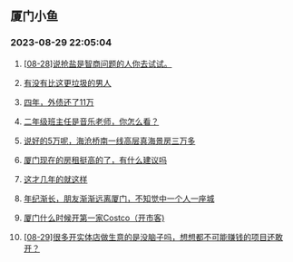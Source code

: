 ## 厦门小鱼 
### 2023-08-29 22:05:04

1. [[08-28]说抢盐是智商问题的人你去试试。](http://bbs.xmfish.com/read-htm-tid-18062225.html)

2. [有没有比这更垃圾的男人](http://bbs.xmfish.com/read-htm-tid-18062503.html)

3. [四年，外债还了11万](http://bbs.xmfish.com/read-htm-tid-18062295.html)

4. [二年级班主任是音乐老师，你怎么看？](http://bbs.xmfish.com/read-htm-tid-18062316.html)

5. [说好的5万呢，海沧桥南一线高层真海景房三万多](http://bbs.xmfish.com/read-htm-tid-18062557.html)

6. [厦门现在的房租挺高的了，有什么建议吗](http://bbs.xmfish.com/read-htm-tid-18062393.html)

7. [这才几年的就这样](http://bbs.xmfish.com/read-htm-tid-18062419.html)

8. [年纪渐长，朋友渐渐远离厦门，不知觉中一个人一座城](http://bbs.xmfish.com/read-htm-tid-18062490.html)

9. [厦门什么时候开第一家Costco（开市客)](http://bbs.xmfish.com/read-htm-tid-18062313.html)

10. [[08-29]很多开实体店做生意的是没脑子吗，想想都不可能赚钱的项目还敢开？](http://bbs.xmfish.com/read-htm-tid-18062531.html)

